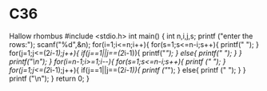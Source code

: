 # C36
Hallow rhombus 
#include <stdio.h>
int main()
{
int n,i,j,s;
printf ("enter the rows:");
scanf("%d",&n);
for(i=1;i<=n;i++){
for(s=1;s<=n-i;s++){
printf(" ");
}
for(j=1;j<=(2*i-1);j++){
if(j==1||j==(2*i-1)){
printf("*");
}
else{
printf(" ");
}
}
printf("\n");
}
for(i=n-1;i>=1;i--){
for(s=1;s<=n-i;s++){
printf (" ");
}
for(j=1;j<=(2*i-1);j++){
if(j==1||j==(2*i-1)){
printf ("*");
}
else{
printf (" ");
}
}
printf ("\n");
}
return 0;
}
